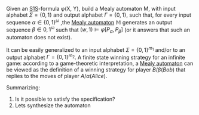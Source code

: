 
Given an [S1S](Monadic%20second%20order%20of%20one%20sucessor.md)-formula φ(X, Y), build a Mealy automaton M, with input alphabet $\Sigma = \{0, 1\}$ and output alphabet $\Gamma = \{0, 1\}$, such that, for every input sequence $α ∈ \{0, 1\}^\omega$ ,the [Mealy automaton](Mealy%20automaton.md) $\mathbb{M}$ generates an output sequence $β ∈ {0, 1}^\omega$ such that $(w,1)\models \varphi[P_\alpha,P_\beta]$ (or it answers that such an automaton does not exist).

It can be easily generalized to an input alphabet $\Sigma = \{0, 1\}^{m_1}$ and/or to an output alphabet $\Gamma = \{0, 1\}^{m_2}$.
A finite state winning strategy for an infinite game: according to a game-theoretic interpretation, a [Mealy automaton](Mealy%20automaton.md) can be viewed as the definition of a winning strategy for player $B/β (Bob)$ that replies to the moves of player $A/α (Alice)$.

Summarizing:
1. Is it possible to satisfy the specification?
2. Lets synthesize the automaton

